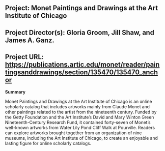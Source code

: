 ## Project: Monet Paintings and Drawings at the Art Institute of Chicago

## Project Director(s): Gloria Groom, Jill Shaw, and James A. Ganz.

## Project URL: https://publications.artic.edu/monet/reader/paintingsanddrawings/section/135470/135470_anchor

**Summary**

Monet Paintings and Drawings at the Art Institute of Chicago is an online scholarly catalog that includes artworks mainly from Claude Monet and other paintings related to the artist from the nineteenth century. Funded by the Getty Foundation and the Art Institute’s David and Mary Winton Green Nineteenth-Century Research Fund, it contained forty-seven of Monet’s well-known artworks from Water Lily Pond Cliff Walk at Pourville. Readers can explore artworks brought together from an organization of nine museums, including the Art Institute of Chicago, to create an enjoyable and lasting figure for online scholarly catalogs.

